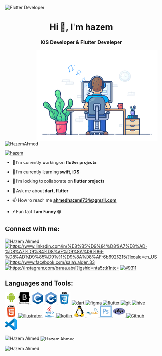
![Flutter Developer](https://github.com/HazemAhmed2002/HazemAhmed2002/assets/94257829/88994637-f39d-4083-8769-bd1387238068)

<h1 align="center">Hi 👋, I'm hazem</h1>
<h3 align="center">iOS Developer & Flutter Develeper</h3>
<img align="right" alt="Coding" width="400" src="https://github.com/Hafeedpkl/model_sample/blob/master/assets/gif/coding_image.gif?raw=true">


<p align="left"> <img src="https://komarev.com/ghpvc/?username=HazemAhmed2002&label=Profile%20views&color=0e75b6&style=flat" alt="HazemAhmed" /> </p>

<p align="left"> <a href="https://twitter.com/hazem_lubbad" target="blank"><img src="https://img.shields.io/twitter/follow/hazem?logo=twitter&style=for-the-badge" alt="hazem" /></a> </p>

- 🔭 I’m currently working on **flutter projects**

- 🌱 I’m currently learning **swift, iOS**

- 👯 I’m looking to collaborate on **flutter projects**

- 💬 Ask me about **dart, flutter**

- 📫 How to reach me **ahmedhazeml734@gmail.com**

- ⚡ Fun fact **I am Funny 😎**

<h2 align="left">Connect with me:</h2>

<p align="left">
<a href="https://twitter.com/hazem_lubbad" target="blank"><img align="center" src="https://raw.githubusercontent.com/rahuldkjain/github-profile-readme-generator/master/src/images/icons/Social/twitter.svg" alt="Hazem Ahmed" height="30" width="40" /></a>
<a href="" target="blank"><img align="center" src="https://raw.githubusercontent.com/rahuldkjain/github-profile-readme-generator/master/src/images/icons/Social/linked-in-alt.svg" alt="https://www.linkedin.com/in/%D8%B5%D9%84%D8%A7%D8%AD-%D8%A7%D9%84%D8%AF%D9%8A%D9%86-%D8%AD%D9%85%D9%91%D9%8A%D8%AF-6b6926215/?locale=en_US" height="30" width="40" /></a>
<a href="https://www.facebook.com/Eng.Hazem.2002/" target="blank"><img align="center" src="https://raw.githubusercontent.com/rahuldkjain/github-profile-readme-generator/master/src/images/icons/Social/facebook.svg" alt="https://www.facebook.com/salah.alden.33" height="30" width="40" /></a>
<a href="https://www.instagram.com/hzm.lubbad/" target="blank"><img align="center" src="https://raw.githubusercontent.com/rahuldkjain/github-profile-readme-generator/master/src/images/icons/Social/instagram.svg" alt="https://instagram.com/baraa.abul?igshid=nta5ztk1ntc=" height="30" width="40" /></a>
<a href="" target="blank"><img align="center" src="https://raw.githubusercontent.com/rahuldkjain/github-profile-readme-generator/master/src/images/icons/Social/discord.svg" alt="#9311" height="30" width="40" /></a>
</p>

<h2 align="left">Languages and Tools:</h2>
<p align="left"> <a href="https://developer.android.com" target="_blank" rel="noreferrer"> <img src="https://raw.githubusercontent.com/devicons/devicon/master/icons/android/android-original-wordmark.svg" alt="android" width="40" height="40"/> </a> <a href="https://getbootstrap.com" target="_blank" rel="noreferrer"> <img src="https://raw.githubusercontent.com/devicons/devicon/master/icons/bootstrap/bootstrap-plain-wordmark.svg" alt="bootstrap" width="40" height="40"/> </a> <a href="https://www.cprogramming.com/" target="_blank" rel="noreferrer"> <img src="https://raw.githubusercontent.com/devicons/devicon/master/icons/c/c-original.svg" alt="c" width="40" height="40"/> </a> <a href="https://www.w3schools.com/cpp/" target="_blank" rel="noreferrer"> <img src="https://raw.githubusercontent.com/devicons/devicon/master/icons/cplusplus/cplusplus-original.svg" alt="cplusplus" width="40" height="40"/> </a> <a href="https://www.w3schools.com/css/" target="_blank" rel="noreferrer"> <img src="https://raw.githubusercontent.com/devicons/devicon/master/icons/css3/css3-original-wordmark.svg" alt="css3" width="40" height="40"/> </a> <a href="https://dart.dev" target="_blank" rel="noreferrer"> <img src="https://www.vectorlogo.zone/logos/dartlang/dartlang-icon.svg" alt="dart" width="40" height="40"/> </a> <a href="https://www.figma.com/" target="_blank" rel="noreferrer"> <img src="https://www.vectorlogo.zone/logos/figma/figma-icon.svg" alt="figma" width="40" height="40"/> </a> <a href="https://flutter.dev" target="_blank" rel="noreferrer"> <img src="https://www.vectorlogo.zone/logos/flutterio/flutterio-icon.svg" alt="flutter" width="40" height="40"/> </a> <a href="https://git-scm.com/" target="_blank" rel="noreferrer"> <img src="https://www.vectorlogo.zone/logos/git-scm/git-scm-icon.svg" alt="git" width="40" height="40"/> </a> <a href="https://hive.apache.org/" target="_blank" rel="noreferrer"> <img src="https://www.vectorlogo.zone/logos/apache_hive/apache_hive-icon.svg" alt="hive" width="40" height="40"/> </a> <a href="https://www.w3.org/html/" target="_blank" rel="noreferrer"> <img src="https://raw.githubusercontent.com/devicons/devicon/master/icons/html5/html5-original-wordmark.svg" alt="html5" width="40" height="40"/> </a> <a href="https://www.adobe.com/in/products/illustrator.html" target="_blank" rel="noreferrer"> <img src="https://www.vectorlogo.zone/logos/adobe_illustrator/adobe_illustrator-icon.svg" alt="illustrator" width="40" height="40"/> </a> <a href="https://www.java.com" target="_blank" rel="noreferrer"> <img src="https://raw.githubusercontent.com/devicons/devicon/master/icons/java/java-original.svg" alt="java" width="40" height="40"/> </a> <a href="https://kotlinlang.org" target="_blank" rel="noreferrer"> <img src="https://www.vectorlogo.zone/logos/kotlinlang/kotlinlang-icon.svg" alt="kotlin" width="40" height="40"/> </a> <a href="https://www.linux.org/" target="_blank" rel="noreferrer"> <img src="https://raw.githubusercontent.com/devicons/devicon/master/icons/linux/linux-original.svg" alt="linux" width="40" height="40"/> </a> <a href="https://www.mysql.com/" target="_blank" rel="noreferrer"> <img src="https://raw.githubusercontent.com/devicons/devicon/master/icons/mysql/mysql-original-wordmark.svg" alt="mysql" width="40" height="40"/> </a> <a href="https://www.photoshop.com/en" target="_blank" rel="noreferrer"> <img src="https://raw.githubusercontent.com/devicons/devicon/master/icons/photoshop/photoshop-line.svg" alt="photoshop" width="40" height="40"/> </a> <a href="https://www.php.net"_blank" rel="noreferrer"> <img src="https://raw.githubusercontent.com/devicons/devicon/master/icons/php/php-original.svg" alt="php" width="40" height="40"/> </a> <a href="https://github.com" rel="noreferrer"> <img src="https://github.com/CyrisXD/CyrisXD/raw/master/assets/Github.png" alt="Github" width="40" height="40"/> </a> <a href="https://code.visualstudio.com" rel="noreferrer"> <img src="https://raw.githubusercontent.com/devicons/devicon/1119b9f84c0290e0f0b38982099a2bd027a48bf1/icons/vscode/vscode-original.svg" alt="vscode" width="40" height="40"/> </a> 

</p>

<p><img align="left" src="https://github-readme-stats.vercel.app/api/top-langs?username=HazemAhmed2002&show_icons=true&locale=en&layout=compact" alt="Hazem Ahmed" /></p>

<p>&nbsp;<img align="center" src="https://github-readme-stats.vercel.app/api?username=HazemAhmed2002&show_icons=true&locale=en" alt="Hazem Ahmed" /></p>

<p><img align="center" src="https://github-readme-streak-stats.herokuapp.com/?user=HazemAhmed2002&" alt="Hazem Ahmed" /></p>
